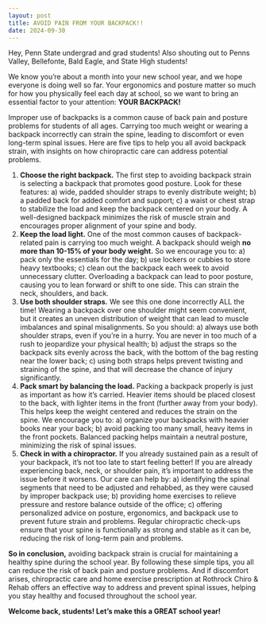 ```yaml
---
layout: post
title: AVOID PAIN FROM YOUR BACKPACK!!
date: 2024-09-30
---
```


Hey, Penn State undergrad and grad students! Also shouting out to Penns Valley, Bellefonte, Bald Eagle, and State High students!

We know you’re about a month into your new school year, and we hope everyone is doing well so far. Your ergonomics and posture matter so much for how you physically feel each day at school, so we want to bring an essential factor to your attention: **YOUR BACKPACK!**

Improper use of backpacks is a common cause of back pain and posture problems for students of all ages. Carrying too much weight or wearing a backpack incorrectly can strain the spine, leading to discomfort or even long-term spinal issues. Here are five tips to help you all avoid backpack strain, with insights on how chiropractic care can address potential problems.

1. **Choose the right backpack.** The first step to avoiding backpack strain is selecting a backpack that promotes good posture. Look for these features: a) wide, padded shoulder straps to evenly distribute weight; b) a padded back for added comfort and support; c) a waist or chest strap to stabilize the load and keep the backpack centered on your body. A well-designed backpack minimizes the risk of muscle strain and encourages proper alignment of your spine and body.
2. **Keep the load light.** One of the most common causes of backpack-related pain is carrying too much weight. A backpack should weigh **no more than 10-15% of your body weight.** So we encourage you to: a) pack only the essentials for the day; b) use lockers or cubbies to store heavy textbooks; c) clean out the backpack each week to avoid unnecessary clutter. Overloading a backpack can lead to poor posture, causing you to lean forward or shift to one side. This can strain the neck, shoulders, and back.
3. **Use both shoulder straps.** We see this one done incorrectly ALL the time! Wearing a backpack over one shoulder might seem convenient, but it creates an uneven distribution of weight that can lead to muscle imbalances and spinal misalignments. So you should: a) always use both shoulder straps, even if you’re in a hurry. You are never in too much of a rush to jeopardize your physical health; b) adjust the straps so the backpack sits evenly across the back, with the bottom of the bag resting near the lower back; c) using both straps helps prevent twisting and straining of the spine, and that will decrease the chance of injury significantly.
4. **Pack smart by balancing the load.** Packing a backpack properly is just as important as how it’s carried. Heavier items should be placed closest to the back, with lighter items in the front (further away from your body). This helps keep the weight centered and reduces the strain on the spine. We encourage you to: a) organize your backpacks with heavier books near your back; b) avoid packing too many small, heavy items in the front pockets. Balanced packing helps maintain a neutral posture, minimizing the risk of spinal issues.
5. **Check in with a chiropractor.** If you already sustained pain as a result of your backpack, it’s not too late to start feeling better! If you are already experiencing back, neck, or shoulder pain, it’s important to address the issue before it worsens. Our care can help by: a) identifying the spinal segments that need to be adjusted and rehabbed, as they were caused by improper backpack use; b) providing home exercises to relieve pressure and restore balance outside of the office; c) offering personalized advice on posture, ergonomics, and backpack use to prevent future strain and problems. Regular chiropractic check-ups ensure that your spine is functionally as strong and stable as it can be, reducing the risk of long-term pain and problems.

**So in conclusion,** avoiding backpack strain is crucial for maintaining a healthy spine during the school year. By following these simple tips, you all can reduce the risk of back pain and posture problems. And if discomfort arises, chiropractic care and home exercise prescription at Rothrock Chiro & Rehab offers an effective way to address and prevent spinal issues, helping you stay healthy and focused throughout the school year. 

**Welcome back, students! Let’s make this a GREAT school year!**